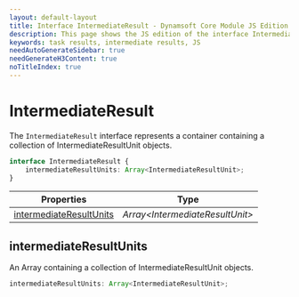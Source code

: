 ```yaml
---
layout: default-layout
title: Interface IntermediateResult - Dynamsoft Core Module JS Edition API Reference
description: This page shows the JS edition of the interface IntermediateResult in Dynamsoft Core Module.
keywords: task results, intermediate results, JS
needAutoGenerateSidebar: true
needGenerateH3Content: true
noTitleIndex: true
---
```


# IntermediateResult

The `IntermediateResult` interface represents a container containing a collection of IntermediateResultUnit objects.

```typescript
interface IntermediateResult {
    intermediateResultUnits: Array<IntermediateResultUnit>;
}
```

| Properties | Type |
|--------|-------------|
| [intermediateResultUnits](#intermediateresultunits) | *Array\<IntermediateResultUnit>* |

## intermediateResultUnits

An Array containing a collection of IntermediateResultUnit objects.

```typescript
intermediateResultUnits: Array<IntermediateResultUnit>;
```
